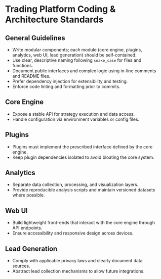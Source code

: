# Trading Platform Coding & Architecture Standards

## General Guidelines
- Write modular components; each module (core engine, plugins, analytics, web UI, lead generation) should be self-contained.
- Use clear, descriptive naming following `snake_case` for files and functions.
- Document public interfaces and complex logic using in-line comments and README files.
- Prefer dependency injection for extensibility and testing.
- Enforce code linting and formatting prior to commits.

## Core Engine
- Expose a stable API for strategy execution and data access.
- Handle configuration via environment variables or config files.

## Plugins
- Plugins must implement the prescribed interface defined by the core engine.
- Keep plugin dependencies isolated to avoid bloating the core system.

## Analytics
- Separate data collection, processing, and visualization layers.
- Provide reproducible analysis scripts and maintain versioned datasets where possible.

## Web UI
- Build lightweight front-ends that interact with the core engine through API endpoints.
- Ensure accessibility and responsive design across devices.

## Lead Generation
- Comply with applicable privacy laws and clearly document data sources.
- Abstract lead collection mechanisms to allow future integrations.

